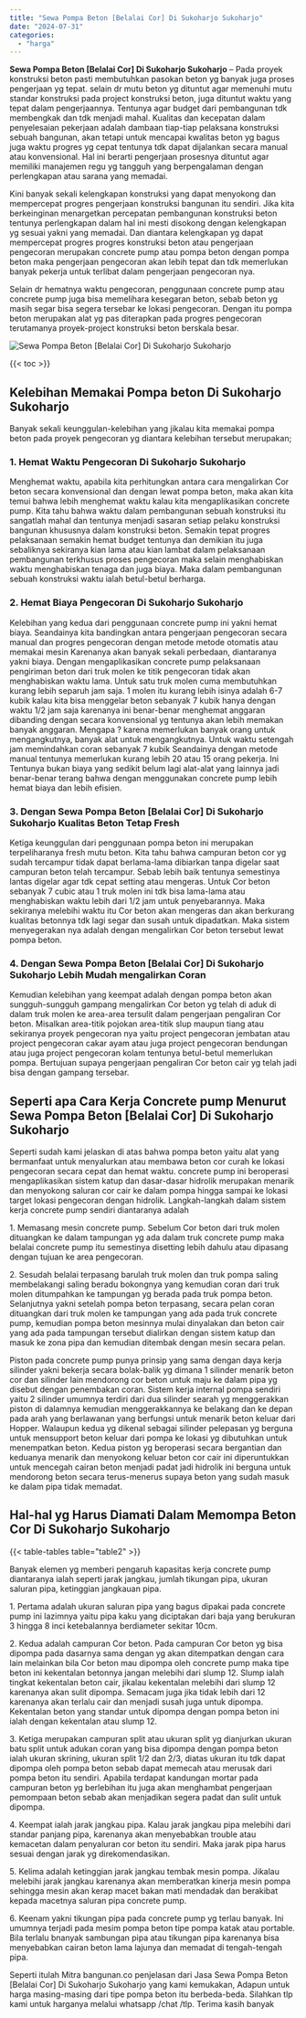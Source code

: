 ```yaml
---
title: "Sewa Pompa Beton [Belalai Cor] Di Sukoharjo Sukoharjo"
date: "2024-07-31"
categories: 
  - "harga"
---
```


**Sewa Pompa Beton \[Belalai Cor\] Di Sukoharjo Sukoharjo** – Pada proyek konstruksi beton pasti membutuhkan pasokan beton yg banyak juga proses pengerjaan yg tepat. selain dr mutu beton yg dituntut agar memenuhi mutu standar konstruksi pada project konstruksi beton, juga dituntut waktu yang tepat dalam pengerjaannya. Tentunya agar budget dari pembangunan tdk membengkak dan tdk menjadi mahal. Kualitas dan kecepatan dalam penyelesaian pekerjaan adalah dambaan tiap-tiap pelaksana konstruksi sebuah bangunan, akan tetapi untuk mencapai kwalitas beton yg bagus juga waktu progres yg cepat tentunya tdk dapat dijalankan secara manual atau konvensional. Hal ini berarti pengerjaan prosesnya dituntut agar memiliki manajemen regu yg tangguh yang berpengalaman dengan perlengkapan atau sarana yang memadai.

Kini banyak sekali kelengkapan konstruksi yang dapat menyokong dan mempercepat progres pengerjaan konstruksi bangunan itu sendiri. Jika kita berkeinginan menargetkan percepatan pembangunan konstruksi beton tentunya perlengkapan dalam hal ini mesti disokong dengan kelengkapan yg sesuai yakni yang memadai. Dan diantara kelengkapan yg dapat mempercepat progres progres konstruksi beton atau pengerjaan pengecoran merupakan concrete pump atau pompa beton dengan pompa beton maka pengerjaan pengecoran akan lebih tepat dan tdk memerlukan banyak pekerja untuk terlibat dalam pengerjaan pengecoran nya.

Selain dr hematnya waktu pengecoran, penggunaan concrete pump atau concrete pump juga bisa memelihara kesegaran beton, sebab beton yg masih segar bisa segera tersebar ke lokasi pengecoran. Dengan itu pompa beton merupakan alat yg pas diterapkan pada progres pengecoran terutamanya proyek-project konstruksi beton berskala besar.

![Sewa Pompa Beton [Belalai Cor] Di Sukoharjo Sukoharjo](/images/sewa-concrete-pump-14.png)

{{< toc >}}

## Kelebihan Memakai Pompa beton Di Sukoharjo Sukoharjo

Banyak sekali keunggulan-kelebihan yang jikalau kita memakai pompa beton pada proyek pengecoran yg diantara kelebihan tersebut merupakan;

### 1\. Hemat Waktu Pengecoran Di Sukoharjo Sukoharjo

Menghemat waktu, apabila kita perhitungkan antara cara mengalirkan Cor beton secara konvensional dan dengan lewat pompa beton, maka akan kita temui bahwa lebih menghemat waktu kalau kita mengaplikasikan concrete pump. Kita tahu bahwa waktu dalam pembangunan sebuah konstruksi itu sangatlah mahal dan tentunya menjadi sasaran setiap pelaku konstruksi bangunan khususnya dalam konstruksi beton. Semakin tepat progres pelaksanaan semakin hemat budget tentunya dan demikian itu juga sebaliknya sekiranya kian lama atau kian lambat dalam pelaksanaan pembangunan terkhusus proses pengecoran maka selain menghabiskan waktu menghabiskan tenaga dan juga biaya. Maka dalam pembangunan sebuah konstruksi waktu ialah betul-betul berharga.

### 2\. Hemat Biaya Pengecoran Di Sukoharjo Sukoharjo

Kelebihan yang kedua dari penggunaan concrete pump ini yakni hemat biaya. Seandainya kita bandingkan antara pengerjaan pengecoran secara manual dan progres pengecoran dengan metode metode otomatis atau memakai mesin Karenanya akan banyak sekali perbedaan, diantaranya yakni biaya. Dengan mengaplikasikan concrete pump pelaksanaan pengiriman beton dari truk molen ke titik pengecoran tidak akan menghabiskan waktu lama. Untuk satu truk molen cuma membutuhkan kurang lebih separuh jam saja. 1 molen itu kurang lebih isinya adalah 6-7 kubik kalau kita bisa menggelar beton sebanyak 7 kubik hanya dengan waktu 1/2 jam saja karenanya ini benar-benar menghemat anggaran dibanding dengan secara konvensional yg tentunya akan lebih memakan banyak anggaran. Mengapa ? karena memerlukan banyak orang untuk mengangkutnya, banyak alat untuk mengangkutnya. Untuk waktu setengah jam memindahkan coran sebanyak 7 kubik Seandainya dengan metode manual tentunya memerlukan kurang lebih 20 atau 15 orang pekerja. Ini Tentunya bukan biaya yang sedikit belum lagi alat-alat yang lainnya jadi benar-benar terang bahwa dengan menggunakan concrete pump lebih hemat biaya dan lebih efisien.

### 3\. Dengan Sewa Pompa Beton \[Belalai Cor\] Di Sukoharjo Sukoharjo Kualitas Beton Tetap Fresh

Ketiga keunggulan dari penggunaan pompa beton ini merupakan terpeliharanya fresh mutu beton. Kita tahu bahwa campuran beton cor yg sudah tercampur tidak dapat berlama-lama dibiarkan tanpa digelar saat campuran beton telah tercampur. Sebab lebih baik tentunya semestinya lantas digelar agar tdk cepat setting atau mengeras. Untuk Cor beton sebanyak 7 cubic atau 1 truk molen ini tdk bisa lama-lama atau menghabiskan waktu lebih dari 1/2 jam untuk penyebarannya. Maka sekiranya melebihi waktu itu Cor beton akan mengeras dan akan berkurang kualitas betonnya tdk lagi segar dan susah untuk dipadatkan. Maka sistem menyegerakan nya adalah dengan mengalirkan Cor beton tersebut lewat pompa beton.

### 4\. Dengan Sewa Pompa Beton \[Belalai Cor\] Di Sukoharjo Sukoharjo Lebih Mudah mengalirkan Coran

Kemudian kelebihan yang keempat adalah dengan pompa beton akan sungguh-sungguh gampang mengalirkan Cor beton yg telah di aduk di dalam truk molen ke area-area tersulit dalam pengerjaan pengaliran Cor beton. Misalkan area-titik pojokan area-titik slup maupun tiang atau sekiranya proyek pengecoran nya yaitu project pengecoran jembatan atau project pengecoran cakar ayam atau juga project pengecoran bendungan atau juga project pengecoran kolam tentunya betul-betul memerlukan pompa. Bertujuan supaya pengerjaan pengaliran Cor beton cair yg telah jadi bisa dengan gampang tersebar.

## Seperti apa Cara Kerja Concrete pump Menurut Sewa Pompa Beton \[Belalai Cor\] Di Sukoharjo Sukoharjo

Seperti sudah kami jelaskan di atas bahwa pompa beton yaitu alat yang bermanfaat untuk menyalurkan atau membawa beton cor curah ke lokasi pengecoran secara cepat dan hemat waktu. concrete pump ini beroperasi mengaplikasikan sistem katup dan dasar-dasar hidrolik merupakan menarik dan menyokong saluran cor cair ke dalam pompa hingga sampai ke lokasi target lokasi pengecoran dengan hidrolik. Langkah-langkah dalam sistem kerja concrete pump sendiri diantaranya adalah

1\. Memasang mesin concrete pump. Sebelum Cor beton dari truk molen dituangkan ke dalam tampungan yg ada dalam truk concrete pump maka belalai concrete pump itu semestinya disetting lebih dahulu atau dipasang dengan tujuan ke area pengecoran.

2\. Sesudah belalai terpasang barulah truk molen dan truk pompa saling membelakangi saling beradu bokongnya yang kemudian coran dari truk molen ditumpahkan ke tampungan yg berada pada truk pompa beton. Selanjutnya yakni setelah pompa beton terpasang, secara pelan coran dituangkan dari truk molen ke tampungan yang ada pada truk concrete pump, kemudian pompa beton mesinnya mulai dinyalakan dan beton cair yang ada pada tampungan tersebut dialirkan dengan sistem katup dan masuk ke zona pipa dan kemudian ditembak dengan mesin secara pelan.

Piston pada concrete pump punya prinsip yang sama dengan daya kerja silinder yakni bekerja secara bolak-balik yg dimana 1 silinder menarik beton cor dan silinder lain mendorong cor beton untuk maju ke dalam pipa yg disebut dengan penembakan coran. Sistem kerja internal pompa sendiri yaitu 2 silinder umumnya terdiri dari dua silinder searah yg menggerakkan piston di dalamnya kemudian menggerakkannya ke belakang dan ke depan pada arah yang berlawanan yang berfungsi untuk menarik beton keluar dari Hopper. Walaupun kedua yg dikenal sebagai silinder pelepasan yg berguna untuk mensupport beton keluar dari pompa ke lokasi yg dibutuhkan untuk menempatkan beton. Kedua piston yg beroperasi secara bergantian dan keduanya menarik dan menyokong keluar beton cor cair ini diperuntukkan untuk mencegah cairan beton menjadi padat jadi hidrolik ini berguna untuk mendorong beton secara terus-menerus supaya beton yang sudah masuk ke dalam pipa tidak memadat.

## Hal-hal yg Harus Diamati Dalam Memompa Beton Cor Di Sukoharjo Sukoharjo

{{< table-tables table="table2" >}}

Banyak elemen yg memberi pengaruh kapasitas kerja concrete pump diantaranya ialah seperti jarak jangkau, jumlah tikungan pipa, ukuran saluran pipa, ketinggian jangkauan pipa.

1\. Pertama adalah ukuran saluran pipa yang bagus dipakai pada concrete pump ini lazimnya yaitu pipa kaku yang diciptakan dari baja yang berukuran 3 hingga 8 inci ketebalannya berdiameter sekitar 10cm.

2\. Kedua adalah campuran Cor beton. Pada campuran Cor beton yg bisa dipompa pada dasarnya sama dengan yg akan ditempatkan dengan cara lain melainkan bila Cor beton mau dipompa oleh concrete pump maka tipe beton ini kekentalan betonnya jangan melebihi dari slump 12. Slump ialah tingkat kekentalan beton cair, jikalau kekentalan melebihi dari slump 12 karenanya akan sulit dipompa. Semacam juga jika tidak lebih dari 12 karenanya akan terlalu cair dan menjadi susah juga untuk dipompa. Kekentalan beton yang standar untuk dipompa dengan pompa beton ini ialah dengan kekentalan atau slump 12.

3\. Ketiga merupakan campuran split atau ukuran split yg dianjurkan ukuran batu split untuk adukan coran yang bisa dipompa dengan pompa beton ialah ukuran skrining, ukuran split 1/2 dan 2/3, diatas ukuran itu tdk dapat dipompa oleh pompa beton sebab dapat memecah atau merusak dari pompa beton itu sendiri. Apabila terdapat kandungan mortar pada campuran beton yg berlebihan itu juga akan menghambat pengerjaan pemompaan beton sebab akan menjadikan segera padat dan sulit untuk dipompa.

4\. Keempat ialah jarak jangkau pipa. Kalau jarak jangkau pipa melebihi dari standar panjang pipa, karenanya akan menyebabkan trouble atau kemacetan dalam penyaluran cor beton itu sendiri. Maka jarak pipa harus sesuai dengan jarak yg direkomendasikan.

5\. Kelima adalah ketinggian jarak jangkau tembak mesin pompa. Jikalau melebihi jarak jangkau karenanya akan memberatkan kinerja mesin pompa sehingga mesin akan kerap macet bakan mati mendadak dan berakibat kepada macetnya saluran pipa concrete pump.

6\. Keenam yakni tikungan pipa pada concrete pump yg terlau banyak. Ini umumnya terjadi pada mesim pompa beton tipe pompa katak atau portable. Bila terlalu bnanyak sambungan pipa atau tikungan pipa karenanya bisa menyebabkan cairan beton lama lajunya dan memadat di tengah-tengah pipa.

Seperti itulah Mitra bangunan.co penjelasan dari Jasa Sewa Pompa Beton \[Belalai Cor\] Di Sukoharjo Sukoharjo yang kami kemukakan, Adapun untuk harga masing-masing dari tipe pompa beton itu berbeda-beda. Silahkan tlp kami untuk harganya melalui whatsapp /chat /tlp. Terima kasih banyak
